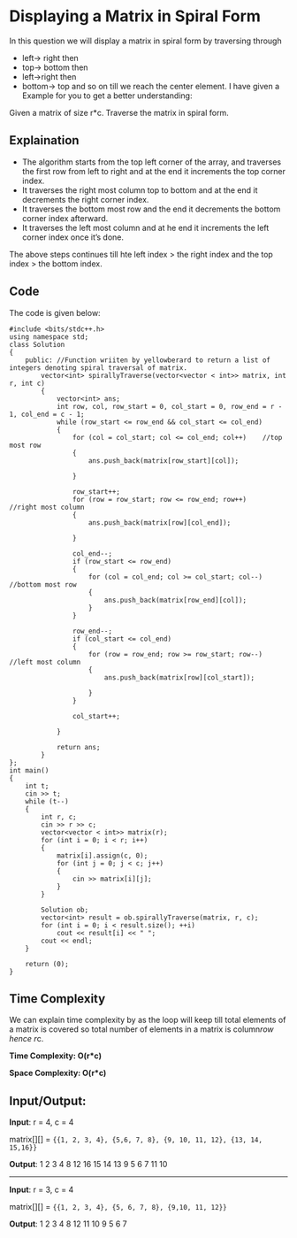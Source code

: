 # Displaying a Matrix in Spiral Form 
 In this question we will display a matrix in spiral form by traversing through
* left-> right then 
* top-> bottom then
* left->right then  
* bottom-> top and 
so on  till we reach the center element.
I have given a Example for you to get a better understanding:

Given a matrix of size r\*c. Traverse the matrix in spiral form.

## Explaination
* The algorithm starts from the top left corner of the array, and traverses the first row from left to right and at the end it increments the top corner index.
* It traverses the right most column top to bottom and at the end it decrements the right corner index.
* It traverses the bottom most row and the end it decrements the bottom corner index afterward.
* It traverses the left most column and at he end it increments the left corner index once it’s done.

The above steps continues till hte left index > the right index and the top index > the bottom index.



## Code
The code is given below:

```
#include <bits/stdc++.h>
using namespace std;
class Solution
{
	public:	//Function wriiten by yellowberard to return a list of integers denoting spiral traversal of matrix.
		vector<int> spirallyTraverse(vector<vector < int>> matrix, int r, int c)
		{
			vector<int> ans;
			int row, col, row_start = 0, col_start = 0, row_end = r - 1, col_end = c - 1;
			while (row_start <= row_end && col_start <= col_end)
			{
				for (col = col_start; col <= col_end; col++)	//top most row
				{
					ans.push_back(matrix[row_start][col]);

				}

				row_start++;
				for (row = row_start; row <= row_end; row++)	//right most column
				{
					ans.push_back(matrix[row][col_end]);

				}

				col_end--;
				if (row_start <= row_end)
				{
					for (col = col_end; col >= col_start; col--)	//bottom most row
					{
						ans.push_back(matrix[row_end][col]);
					}
				}

				row_end--;
				if (col_start <= col_end)
				{
					for (row = row_end; row >= row_start; row--)	//left most column
					{
						ans.push_back(matrix[row][col_start]);

					}
				}

				col_start++;

			}

			return ans;
		}
};
int main()
{
	int t;
	cin >> t;
	while (t--)
	{
		int r, c;
		cin >> r >> c;
		vector<vector < int>> matrix(r);
		for (int i = 0; i < r; i++)
		{
			matrix[i].assign(c, 0);
			for (int j = 0; j < c; j++)
			{
				cin >> matrix[i][j];
			}
		}

		Solution ob;
		vector<int> result = ob.spirallyTraverse(matrix, r, c);
		for (int i = 0; i < result.size(); ++i)
			cout << result[i] << " ";
		cout << endl;
	}

	return (0);
}
```

## Time Complexity
We can explain time complexity by as the loop will keep till total elements of a matrix is covered so total number of elements in a matrix is column*row hence r*c.

**Time Complexity: O(r*c)**

**Space Complexity: O(r*c)**
## Input/Output:

 **Input**: r = 4, c = 4
 
  matrix[][] = `{{1, 2, 3, 4}, {5,6, 7, 8}, {9, 10, 11, 12}, {13, 14, 15,16}}` 
  
  **Output**: 1 2 3 4 8 12 16 15 14 13 9 5 6 7 11 10
***
**Input**: r = 3, c = 4 

 matrix[][] = `{{1, 2, 3, 4}, {5, 6, 7, 8}, {9,10, 11, 12}}`
 
 **Output**: 1 2 3 4 8 12 11 10 9 5 6 7
